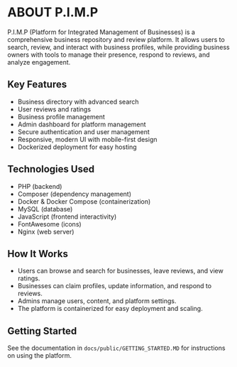 # ABOUT P.I.M.P

P.I.M.P (Platform for Integrated Management of Businesses) is a comprehensive business repository and review platform. It allows users to search, review, and interact with business profiles, while providing business owners with tools to manage their presence, respond to reviews, and analyze engagement.

## Key Features
- Business directory with advanced search
- User reviews and ratings
- Business profile management
- Admin dashboard for platform management
- Secure authentication and user management
- Responsive, modern UI with mobile-first design
- Dockerized deployment for easy hosting

## Technologies Used
- PHP (backend)
- Composer (dependency management)
- Docker & Docker Compose (containerization)
- MySQL (database)
- JavaScript (frontend interactivity)
- FontAwesome (icons)
- Nginx (web server)

## How It Works
- Users can browse and search for businesses, leave reviews, and view ratings.
- Businesses can claim profiles, update information, and respond to reviews.
- Admins manage users, content, and platform settings.
- The platform is containerized for easy deployment and scaling.

## Getting Started
See the documentation in `docs/public/GETTING_STARTED.MD` for instructions on using the platform.
